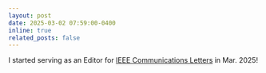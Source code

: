 ```yaml
---
layout: post
date: 2025-03-02 07:59:00-0400
inline: true
related_posts: false
---
```


I started serving as an Editor for [IEEE Communications Letters](https://www.comsoc.org/publications/journals/ieee-comml) in Mar. 2025!